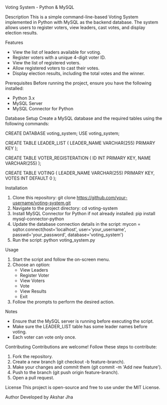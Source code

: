 Voting System - Python & MySQL

Description
This is a simple command-line-based Voting System implemented in Python with MySQL as the backend database. The system allows users to register voters, view leaders, cast votes, and display election results.

Features
- View the list of leaders available for voting.
- Register voters with a unique 4-digit voter ID.
- View the list of registered voters.
- Allow registered voters to cast their votes.
- Display election results, including the total votes and the winner.

Prerequisites
Before running the project, ensure you have the following installed:
- Python 3.x
- MySQL Server
- MySQL Connector for Python

Database Setup
Create a MySQL database and the required tables using the following commands:

CREATE DATABASE voting_system;
USE voting_system;

CREATE TABLE LEADER_LIST (
    LEADER_NAME VARCHAR(255) PRIMARY KEY
);

CREATE TABLE VOTER_REGISTERATION (
    ID INT PRIMARY KEY,
    NAME VARCHAR(255)
);

CREATE TABLE VOTING (
    LEADER_NAME VARCHAR(255) PRIMARY KEY,
    VOTES INT DEFAULT 0
);

Installation
1. Clone this repository:
   git clone https://github.com/your-username/voting-system.git
2. Navigate to the project directory:
   cd voting-system
3. Install MySQL Connector for Python if not already installed:
   pip install mysql-connector-python
4. Update the database connection details in the script:
   mycon = sqltor.connect(host='localhost', user='your_username', passwd='your_password', database='voting_system')
5. Run the script:
   python voting_system.py

Usage
1. Start the script and follow the on-screen menu.
2. Choose an option:
   - View Leaders
   - Register Voter
   - View Voters
   - Vote
   - View Results
   - Exit
3. Follow the prompts to perform the desired action.


Notes
- Ensure that the MySQL server is running before executing the script.
- Make sure the LEADER_LIST table has some leader names before voting.
- Each voter can vote only once.

Contributing
Contributions are welcome! Follow these steps to contribute:
1. Fork the repository.
2. Create a new branch (git checkout -b feature-branch).
3. Make your changes and commit them (git commit -m 'Add new feature').
4. Push to the branch (git push origin feature-branch).
5. Open a pull request.

License
This project is open-source and free to use under the MIT License.

Author
Developed by Akshar Jha
